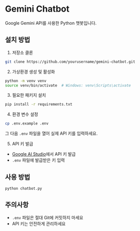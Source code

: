 # Gemini Chatbot

Google Gemini API를 사용한 Python 챗봇입니다.

## 설치 방법

1. 저장소 클론

```bash
git clone https://github.com/yourusername/gemini-chatbot.git
```

2. 가상환경 생성 및 활성화

```bash
python -m venv venv
source venv/bin/activate  # Windows: venv\Scripts\activate
```

3. 필요한 패키지 설치

```bash
pip install -r requirements.txt
```

4. 환경 변수 설정

```bash
cp .env.example .env
```

그 다음 `.env` 파일을 열어 실제 API 키를 입력하세요.

5. API 키 발급

- [Google AI Studio](https://makersuite.google.com/app/apikey)에서 API 키 발급
- `.env` 파일에 발급받은 키 입력

## 사용 방법

```bash
python chatbot.py
```

## 주의사항

- `.env` 파일은 절대 Git에 커밋하지 마세요
- API 키는 안전하게 관리하세요
